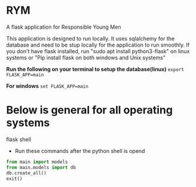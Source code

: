 # RYM
A flask application for Responsible Young Men

This application is designed to run locally.
It uses sqlalchemy for the database and need to be stup locally for the application to run smoothly.
If you don't have flask installed, run "sudo apt install python3-flask" on linux systems or "Pip install flask on both windows and Unix systems"

**Run the following on your terminal to setup the database(linux)**
`export FLASK_APP=main`

**For windows**
`set FLASK_APP=main`

# Below is general for all operating systems 

flask shell

- Run these commands after the python shell is opend
```py
from main import models 
from main.models import db
db.create_all()
exit()
```
